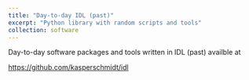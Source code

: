 ```yaml
---
title: "Day-to-day IDL (past)"
excerpt: "Python library with random scripts and tools"
collection: software
---
```

Day-to-day software packages and tools written in IDL (past) availble at

<https://github.com/kasperschmidt/idl>